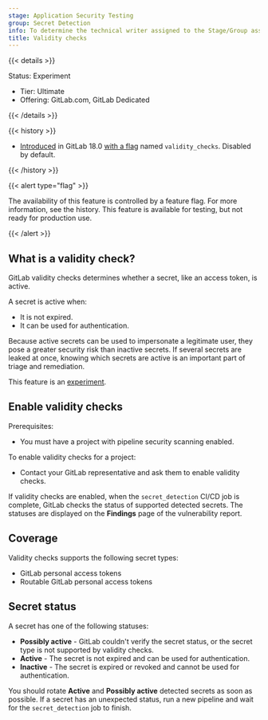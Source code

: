 ```yaml
---
stage: Application Security Testing
group: Secret Detection
info: To determine the technical writer assigned to the Stage/Group associated with this page, see https://handbook.gitlab.com/handbook/product/ux/technical-writing/#assignments
title: Validity checks
---
```


{{< details >}}

Status: Experiment

- Tier: Ultimate
- Offering: GitLab.com, GitLab Dedicated

{{< /details >}}

{{< history >}}

- [Introduced](https://gitlab.com/gitlab-org/gitlab/-/issues/520923) in GitLab 18.0 [with a flag](../../../api/feature_flags.md) named `validity_checks`. Disabled by default.

{{< /history >}}

{{< alert type="flag" >}}

The availability of this feature is controlled by a feature flag.
For more information, see the history.
This feature is available for testing, but not ready for production use.

{{< /alert >}}

## What is a validity check?

GitLab validity checks determines whether a secret, like an access token, is active.

A secret is active when:

- It is not expired.
- It can be used for authentication.

Because active secrets can be used to impersonate a legitimate user, they pose a
greater security risk than inactive secrets. If several secrets are leaked at once,
knowing which secrets are active is an important part of triage and remediation.

This feature is an [experiment](../../../policy/development_stages_support.md).

## Enable validity checks

Prerequisites:

- You must have a project with pipeline security scanning enabled.

To enable validity checks for a project:

- Contact your GitLab representative and ask them to enable validity checks.

If validity checks are enabled, when the `secret_detection` CI/CD job is complete,
GitLab checks the status of supported detected secrets. The statuses are displayed on the
**Findings** page of the vulnerability report.

## Coverage

Validity checks supports the following secret types:

- GitLab personal access tokens
- Routable GitLab personal access tokens

## Secret status

A secret has one of the following statuses:

- **Possibly active** - GitLab couldn't verify the secret status, or the secret type is not supported by validity checks.
- **Active** - The secret is not expired and can be used for authentication.
- **Inactive** - The secret is expired or revoked and cannot be used for authentication.

You should rotate **Active** and **Possibly active** detected secrets as soon as possible.
If a secret has an unexpected status, run a new pipeline and wait for the `secret_detection`
job to finish.
